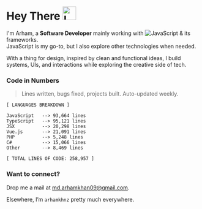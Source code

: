 # Hey There <img src="https://raw.githubusercontent.com/Tarikul-Islam-Anik/Animated-Fluent-Emojis/master/Emojis/Hand%20gestures/Love-You%20Gesture.png" alt="Love-You Gesture" width="35" height="35" />

I'm Arham, a **Software Developer** mainly working with 
![JavaScript](https://img.shields.io/badge/JavaScript-F7DF1E?style=flat&logo=javascript&logoColor=black) & its frameworks.  
JavaScript is my go-to, but I also explore other technologies when needed.

With a thing for design, inspired by clean and functional ideas, I build systems, UIs, and interactions while exploring the creative side of tech.

### Code in Numbers  
> Lines written, bugs fixed, projects built. Auto-updated weekly.

<!-- LANGUAGES BREAKDOWN START -->
```
[ LANGUAGES BREAKDOWN ]

JavaScript   --> 93,664 lines
TypeScript   --> 95,121 lines
JSX          --> 20,298 lines
Vue.js       --> 21,091 lines
PHP          --> 5,248 lines
C#           --> 15,066 lines
Other        --> 8,469 lines

[ TOTAL LINES OF CODE: 258,957 ]
```
<!-- LANGUAGES BREAKDOWN END -->


### Want to connect?  
Drop me a mail at [md.arhamkhan09@gmail.com](mailto:md.arhamkhan09@gmail.com).  

Elsewhere, I’m `arhamkhnz` pretty much everywhere.  

